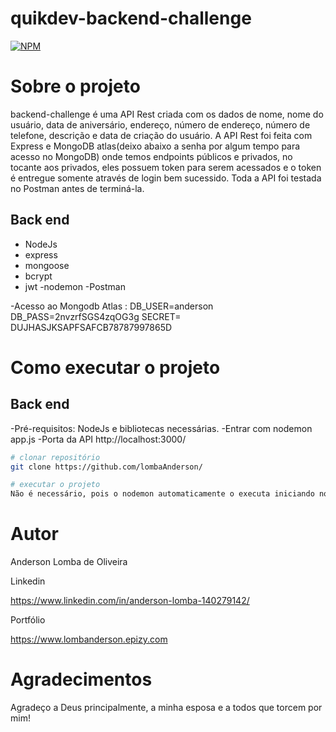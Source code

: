 # quikdev-backend-challenge
[![NPM](https://img.shields.io/npm/l/react)](https://github.com/LombaAnderson/quikdev-backend-challenge/blob/main/LICENSE)


# Sobre o projeto
backend-challenge é uma API Rest criada com os dados de nome, nome do usuário, data de aniversário, endereço, número de endereço, número de telefone, 
descrição e data de criação do usuário. A API Rest foi feita com Express e MongoDB atlas(deixo abaixo a senha por algum tempo para acesso no MongoDB) onde temos endpoints públicos e privados, no tocante aos privados, eles possuem token para serem acessados e o token é entregue  somente através de login bem sucessido. Toda a API foi testada no Postman antes de terminá-la. 
 
## Back end
- NodeJs
- express
- mongoose
- bcrypt
- jwt
-nodemon
-Postman

-Acesso ao Mongodb Atlas : 
DB_USER=anderson
DB_PASS=2nvzrfSGS4zqOG3g
SECRET= DUJHASJKSAPFSAFCB78787997865D


# Como executar o projeto

## Back end
-Pré-requisitos: NodeJs e bibliotecas necessárias.
-Entrar com nodemon app.js 
-Porta da API http://localhost:3000/

```bash
# clonar repositório
git clone https://github.com/lombaAnderson/

# executar o projeto
Não é necessário, pois o nodemon automaticamente o executa iniciando nodemon app.js

```

# Autor

Anderson Lomba de Oliveira

Linkedin

https://www.linkedin.com/in/anderson-lomba-140279142/

Portfólio

https://www.lombanderson.epizy.com

# Agradecimentos

Agradeço a Deus principalmente, a minha esposa e a todos que torcem por mim!
